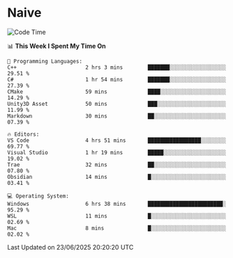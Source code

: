 # Naive
<!-- ## 日拱一卒，功不唐捐 -->
<!-- [![GitHub Streak](https://streak-stats.demolab.com/?user=XiaoXKKK)](https://git.io/streak-stats) -->
<!--START_SECTION:waka-->
![Code Time](http://img.shields.io/badge/Code%20Time-414%20hrs%207%20mins-blue)

📊 **This Week I Spent My Time On** 

```text
💬 Programming Languages: 
C++                      2 hrs 3 mins        ███████░░░░░░░░░░░░░░░░░░   29.51 % 
C#                       1 hr 54 mins        ███████░░░░░░░░░░░░░░░░░░   27.39 % 
CMake                    59 mins             ████░░░░░░░░░░░░░░░░░░░░░   14.29 % 
Unity3D Asset            50 mins             ███░░░░░░░░░░░░░░░░░░░░░░   11.99 % 
Markdown                 30 mins             ██░░░░░░░░░░░░░░░░░░░░░░░   07.39 % 

🔥 Editors: 
VS Code                  4 hrs 51 mins       █████████████████░░░░░░░░   69.77 % 
Visual Studio            1 hr 19 mins        █████░░░░░░░░░░░░░░░░░░░░   19.02 % 
Trae                     32 mins             ██░░░░░░░░░░░░░░░░░░░░░░░   07.80 % 
Obsidian                 14 mins             █░░░░░░░░░░░░░░░░░░░░░░░░   03.41 % 

💻 Operating System: 
Windows                  6 hrs 38 mins       ████████████████████████░   95.29 % 
WSL                      11 mins             █░░░░░░░░░░░░░░░░░░░░░░░░   02.69 % 
Mac                      8 mins              █░░░░░░░░░░░░░░░░░░░░░░░░   02.02 % 
```


 Last Updated on 23/06/2025 20:20:20 UTC
<!--END_SECTION:waka-->
